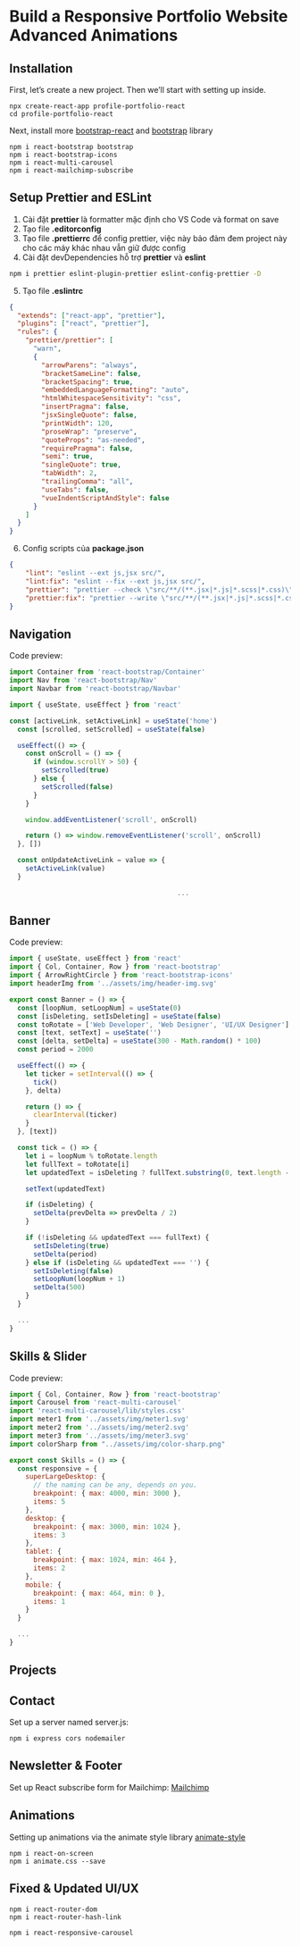 # Build a Responsive Portfolio Website Advanced Animations

## Installation

First, let’s create a new project. Then we’ll start with setting up inside.

```
npx create-react-app profile-portfolio-react
cd profile-portfolio-react
```

Next, install more [bootstrap-react](https://www.npmjs.com/package/react-bootstrap) and [bootstrap](https://www.npmjs.com/package/bootstrap) library

```
npm i react-bootstrap bootstrap
npm i react-bootstrap-icons
npm i react-multi-carousel
npm i react-mailchimp-subscribe
```

## Setup Prettier and ESLint

1. Cài đặt **prettier** là formatter mặc định cho VS Code và format on save
2. Tạo file **.editorconfig**
3. Tạo file **.prettierrc** để config prettier, việc này bảo đảm đem project này cho các máy khác nhau vẫn giữ được config
4. Cài đặt devDependencies hỗ trợ **prettier** và **eslint**

```bash
npm i prettier eslint-plugin-prettier eslint-config-prettier -D
```

5. Tạo file **.eslintrc**

```json
{
  "extends": ["react-app", "prettier"],
  "plugins": ["react", "prettier"],
  "rules": {
    "prettier/prettier": [
      "warn", 
      {
        "arrowParens": "always",
        "bracketSameLine": false,
        "bracketSpacing": true,
        "embeddedLanguageFormatting": "auto",
        "htmlWhitespaceSensitivity": "css",
        "insertPragma": false,
        "jsxSingleQuote": false,
        "printWidth": 120,
        "proseWrap": "preserve",
        "quoteProps": "as-needed",
        "requirePragma": false,
        "semi": true,
        "singleQuote": true,
        "tabWidth": 2,
        "trailingComma": "all",
        "useTabs": false,
        "vueIndentScriptAndStyle": false
      }
    ]
  }
}
```

6. Config scripts của **package.json**

```json
{
    "lint": "eslint --ext js,jsx src/",
    "lint:fix": "eslint --fix --ext js,jsx src/",
    "prettier": "prettier --check \"src/**/(**.jsx|*.js|*.scss|*.css)\"",
    "prettier:fix": "prettier --write \"src/**/(**.jsx|*.js|*.scss|*.css)\""
}
```

## Navigation

Code preview:

```js
import Container from 'react-bootstrap/Container'
import Nav from 'react-bootstrap/Nav'
import Navbar from 'react-bootstrap/Navbar'

import { useState, useEffect } from 'react'
```

```js
const [activeLink, setActiveLink] = useState('home')
  const [scrolled, setScrolled] = useState(false)

  useEffect(() => {
    const onScroll = () => {
      if (window.scrollY > 50) {
        setScrolled(true)
      } else {
        setScrolled(false)
      }
    }

    window.addEventListener('scroll', onScroll)

    return () => window.removeEventListener('scroll', onScroll)
  }, [])

  const onUpdateActiveLink = value => {
    setActiveLink(value)
  }

                                          ...
```

## Banner

Code preview:

```js
import { useState, useEffect } from 'react'
import { Col, Container, Row } from 'react-bootstrap'
import { ArrowRightCircle } from 'react-bootstrap-icons'
import headerImg from '../assets/img/header-img.svg'
```

```js
export const Banner = () => {
  const [loopNum, setLoopNum] = useState(0)
  const [isDeleting, setIsDeleting] = useState(false)
  const toRotate = ['Web Developer', 'Web Designer', 'UI/UX Designer']
  const [text, setText] = useState('')
  const [delta, setDelta] = useState(300 - Math.random() * 100)
  const period = 2000

  useEffect(() => {
    let ticker = setInterval(() => {
      tick()
    }, delta)

    return () => {
      clearInterval(ticker)
    }
  }, [text])

  const tick = () => {
    let i = loopNum % toRotate.length
    let fullText = toRotate[i]
    let updatedText = isDeleting ? fullText.substring(0, text.length - 1) : fullText.substring(0, text.length + 1)

    setText(updatedText)

    if (isDeleting) {
      setDelta(prevDelta => prevDelta / 2)
    }

    if (!isDeleting && updatedText === fullText) {
      setIsDeleting(true)
      setDelta(period)
    } else if (isDeleting && updatedText === '') {
      setIsDeleting(false)
      setLoopNum(loopNum + 1)
      setDelta(500)
    }
  }

  ...
}
```

## Skills & Slider

Code preview:

```js
import { Col, Container, Row } from 'react-bootstrap'
import Carousel from 'react-multi-carousel'
import 'react-multi-carousel/lib/styles.css'
import meter1 from '../assets/img/meter1.svg'
import meter2 from '../assets/img/meter2.svg'
import meter3 from '../assets/img/meter3.svg'
import colorSharp from "../assets/img/color-sharp.png"
```

```js
export const Skills = () => {
  const responsive = {
    superLargeDesktop: {
      // the naming can be any, depends on you.
      breakpoint: { max: 4000, min: 3000 },
      items: 5
    },
    desktop: {
      breakpoint: { max: 3000, min: 1024 },
      items: 3
    },
    tablet: {
      breakpoint: { max: 1024, min: 464 },
      items: 2
    },
    mobile: {
      breakpoint: { max: 464, min: 0 },
      items: 1
    }
  }

  ...
}
```

## Projects 

## Contact

Set up a server named server.js:

```
npm i express cors nodemailer
```
## Newsletter & Footer

Set up React subscribe form for Mailchimp: [Mailchimp](https://mailchimp.com/)

## Animations

Setting up animations via the animate style library [animate-style](https://animate.style/)

```
npm i react-on-screen
npm i animate.css --save
```

## Fixed & Updated UI/UX

```
npm i react-router-dom
npm i react-router-hash-link

npm i react-responsive-carousel
```



